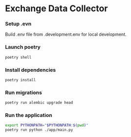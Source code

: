 # Exchange Data Collector

### Setup .evn

Build .env file from .development.env for local development.

### Launch poetry

```sh
poetry shell
```

### Install dependencies

```sh
poetry install
```

### Run migrations

```sh
poetry run alembic upgrade head
```

### Run the application

```sh
export PYTHONPATH="$PYTHONPATH:$(pwd)"
poetry run python ./app/main.py
```
